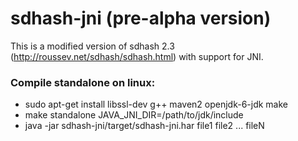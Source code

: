 sdhash-jni (pre-alpha version)
==========

This is a modified version of sdhash 2.3 (http://roussev.net/sdhash/sdhash.html) with support for JNI.

### Compile standalone on linux:

- sudo apt-get install libssl-dev g++ maven2 openjdk-6-jdk make
- make standalone JAVA_JNI_DIR=/path/to/jdk/include
- java -jar sdhash-jni/target/sdhash-jni.har file1 file2 ... fileN
